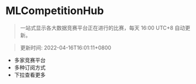 # MLCompetitionHub

> 一站式显示各大数据竞赛平台正在进行的比赛，每天 16:00 UTC+8 自动更新。
  
> 更新时间: 2022-04-16T16:01:11+0800 

* 多家竞赛平台
* 多种订阅方式
* 下拉查看更多